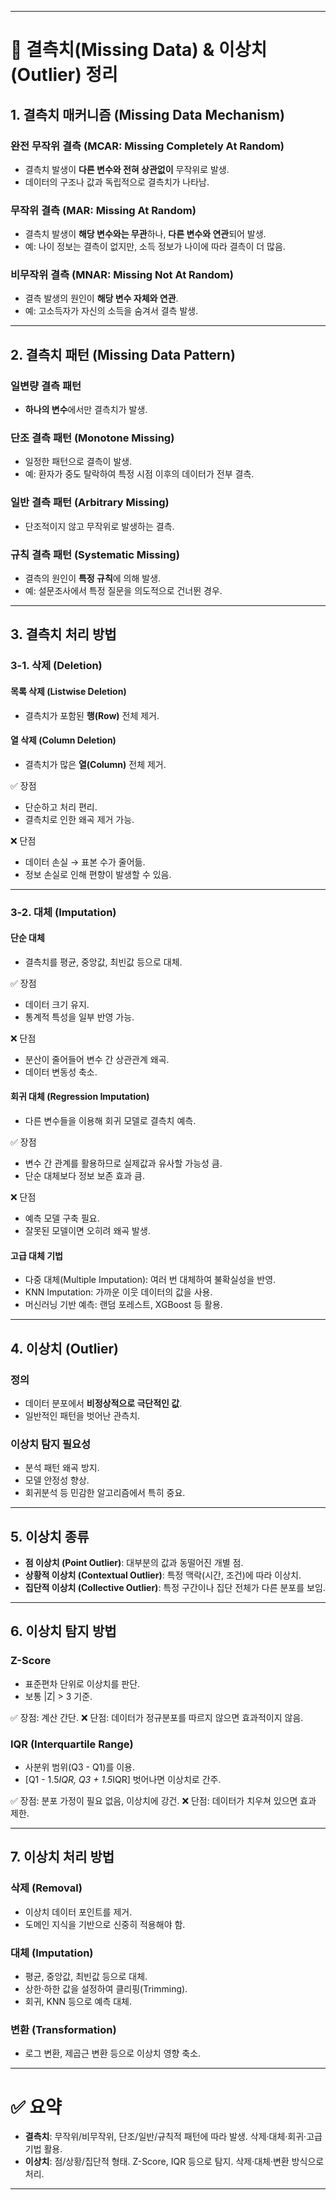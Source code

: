 
---

# 📘 결측치(Missing Data) & 이상치(Outlier) 정리

## 1. 결측치 매커니즘 (Missing Data Mechanism)

### 완전 무작위 결측 (MCAR: Missing Completely At Random)

* 결측치 발생이 **다른 변수와 전혀 상관없이** 무작위로 발생.
* 데이터의 구조나 값과 독립적으로 결측치가 나타남.

### 무작위 결측 (MAR: Missing At Random)

* 결측치 발생이 **해당 변수와는 무관**하나, **다른 변수와 연관**되어 발생.
* 예: 나이 정보는 결측이 없지만, 소득 정보가 나이에 따라 결측이 더 많음.

### 비무작위 결측 (MNAR: Missing Not At Random)

* 결측 발생의 원인이 **해당 변수 자체와 연관**.
* 예: 고소득자가 자신의 소득을 숨겨서 결측 발생.

---

## 2. 결측치 패턴 (Missing Data Pattern)

### 일변량 결측 패턴

* **하나의 변수**에서만 결측치가 발생.

### 단조 결측 패턴 (Monotone Missing)

* 일정한 패턴으로 결측이 발생.
* 예: 환자가 중도 탈락하여 특정 시점 이후의 데이터가 전부 결측.

### 일반 결측 패턴 (Arbitrary Missing)

* 단조적이지 않고 무작위로 발생하는 결측.

### 규칙 결측 패턴 (Systematic Missing)

* 결측의 원인이 **특정 규칙**에 의해 발생.
* 예: 설문조사에서 특정 질문을 의도적으로 건너뛴 경우.

---

## 3. 결측치 처리 방법

### 3-1. 삭제 (Deletion)

#### 목록 삭제 (Listwise Deletion)

* 결측치가 포함된 **행(Row)** 전체 제거.

#### 열 삭제 (Column Deletion)

* 결측치가 많은 **열(Column)** 전체 제거.

✅ 장점

* 단순하고 처리 편리.
* 결측치로 인한 왜곡 제거 가능.

❌ 단점

* 데이터 손실 → 표본 수가 줄어듦.
* 정보 손실로 인해 편향이 발생할 수 있음.

---

### 3-2. 대체 (Imputation)

#### 단순 대체

* 결측치를 평균, 중앙값, 최빈값 등으로 대체.

✅ 장점

* 데이터 크기 유지.
* 통계적 특성을 일부 반영 가능.

❌ 단점

* 분산이 줄어들어 변수 간 상관관계 왜곡.
* 데이터 변동성 축소.

#### 회귀 대체 (Regression Imputation)

* 다른 변수들을 이용해 회귀 모델로 결측치 예측.

✅ 장점

* 변수 간 관계를 활용하므로 실제값과 유사할 가능성 큼.
* 단순 대체보다 정보 보존 효과 큼.

❌ 단점

* 예측 모델 구축 필요.
* 잘못된 모델이면 오히려 왜곡 발생.

#### 고급 대체 기법

* 다중 대체(Multiple Imputation): 여러 번 대체하여 불확실성을 반영.
* KNN Imputation: 가까운 이웃 데이터의 값을 사용.
* 머신러닝 기반 예측: 랜덤 포레스트, XGBoost 등 활용.

---

## 4. 이상치 (Outlier)

### 정의

* 데이터 분포에서 **비정상적으로 극단적인 값**.
* 일반적인 패턴을 벗어난 관측치.

### 이상치 탐지 필요성

* 분석 패턴 왜곡 방지.
* 모델 안정성 향상.
* 회귀분석 등 민감한 알고리즘에서 특히 중요.

---

## 5. 이상치 종류

* **점 이상치 (Point Outlier)**: 대부분의 값과 동떨어진 개별 점.
* **상황적 이상치 (Contextual Outlier)**: 특정 맥락(시간, 조건)에 따라 이상치.
* **집단적 이상치 (Collective Outlier)**: 특정 구간이나 집단 전체가 다른 분포를 보임.

---

## 6. 이상치 탐지 방법

### Z-Score

* 표준편차 단위로 이상치를 판단.
* 보통 |Z| > 3 기준.

✅ 장점: 계산 간단.
❌ 단점: 데이터가 정규분포를 따르지 않으면 효과적이지 않음.

### IQR (Interquartile Range)

* 사분위 범위(Q3 - Q1)를 이용.
* \[Q1 - 1.5*IQR, Q3 + 1.5*IQR] 벗어나면 이상치로 간주.

✅ 장점: 분포 가정이 필요 없음, 이상치에 강건.
❌ 단점: 데이터가 치우쳐 있으면 효과 제한.

---

## 7. 이상치 처리 방법

### 삭제 (Removal)

* 이상치 데이터 포인트를 제거.
* 도메인 지식을 기반으로 신중히 적용해야 함.

### 대체 (Imputation)

* 평균, 중앙값, 최빈값 등으로 대체.
* 상한·하한 값을 설정하여 클리핑(Trimming).
* 회귀, KNN 등으로 예측 대체.

### 변환 (Transformation)

* 로그 변환, 제곱근 변환 등으로 이상치 영향 축소.

---

# ✅ 요약

* **결측치**: 무작위/비무작위, 단조/일반/규칙적 패턴에 따라 발생. 삭제·대체·회귀·고급기법 활용.
* **이상치**: 점/상황/집단적 형태. Z-Score, IQR 등으로 탐지. 삭제·대체·변환 방식으로 처리.

---

